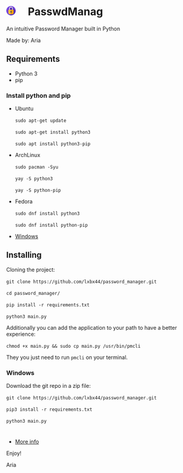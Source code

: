 #  <img src=".icon/icon.png"  width="25" height="25">ㅤ PasswdManag

An intuitive Password Manager built in Python

Made by: Aria

## Requirements

- Python 3
- pip

### Install python and pip

- Ubuntu

  `sudo apt-get update`
  
  `sudo apt-get install python3`
  
  `sudo apt install python3-pip`


- ArchLinux

  `sudo pacman -Syu`
  
  `yay -S python3`
  
  `yay -S python-pip `


- Fedora

  `sudo dnf install python3`
  
  `sudo dnf install python-pip `

  
- [Windows](https://www.python.org/downloads/)


## Installing

 Cloning the project:

`git clone https://github.com/lxbx44/password_manager.git`

`cd password_manager/`

`pip install -r requirements.txt`

`python3 main.py`

Additionally you can add the application to your path to have a better experience:

`chmod +x main.py && sudo cp main.py /usr/bin/pmcli`

They you just need to run `pmcli` on your terminal.



### Windows

Download the git repo in a zip file:

`git clone https://github.com/lxbx44/password_manager.git`

`pip3 install -r requirements.txt`

`python3 main.py`

#

- [More info](http://www.fibla.es/pm)

Enjoy!

Aria

